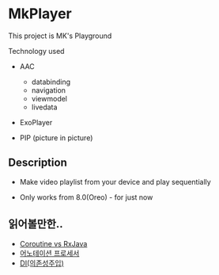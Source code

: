 # MkPlayer

This project is MK's Playground


Technology used

* AAC
  * databinding
  * navigation
  * viewmodel
  * livedata

* ExoPlayer

* PIP (picture in picture)



## Description

* Make video playlist from your device and play sequentially

* Only works from 8.0(Oreo) - for just now


## 읽어볼만한..

* [Coroutine vs RxJava](https://medium.com/@limgyumin/코틀린에서-비동기-코드-구현-코루틴-vs-rxjava-e4ea7820540e)
* [어노테이션 프로세서](https://www.charlezz.com/?p=1167)
* [DI(의존성주입)](https://www.charlezz.com/?p=428)
